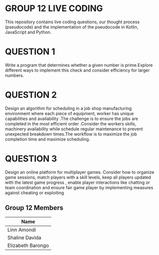 # GROUP 12 LIVE CODING
This repository contains live coding questions, our thought process (pseudocode) and the implementation of the pseudocode in Kotlin, JavaScript and Python.
# QUESTION 1
Write a program that determines whether a given  number is prime.Explore different ways to implement this check and consider efficiency for larger numbers.

#  QUESTION 2
Design an algorithm for scheduling in a job shop manufacturing environment where each piece of equipment, worker has unique capabilities and availability .The challenge is to ensure the jobs are completed in the most efficient order .Consider the workers skills, machinery availability while schedule regular maintenance to prevent unexpected breakdown times.The workflow is to maximize the job completion time and maximize scheduling.

# QUESTION 3
 Design an online platform for multiplayer games. Consider how to organize game sessions, match players with a skill levels, keep all players updated with the latest game progress , enable player interactions like chatting or team coordination and ensure fair game player by implementing measures against cheating or exploiting

## Group 12 Members
|     Name        |
|-----------------|
|Linn Amondi      |      
|Shaline Davida   |
|Elizabeth Barongo|












